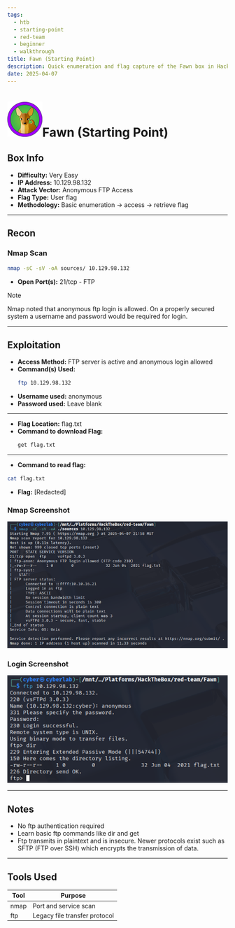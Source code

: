 ```yaml
---
tags:
  - htb
  - starting-point
  - red-team
  - beginner
  - walkthrough
title: Fawn (Starting Point)
description: Quick enumeration and flag capture of the Fawn box in Hack The Box's Starting Point path.
date: 2025-04-07
---
```


# ![Fawn](Fawn.png)Fawn (Starting Point)

## Box Info

- **Difficulty:** Very Easy
- **IP Address:** 10.129.98.132
- **Attack Vector:** Anonymous FTP Access
- **Flag Type:** User flag
- **Methodology:** Basic enumeration → access → retrieve flag

---

## Recon

### Nmap Scan

```bash
nmap -sC -sV -oA sources/ 10.129.98.132
```

- **Open Port(s):** 21/tcp - FTP 
> [!note]
> Nmap noted that anonymous ftp login is allowed. On a properly secured system a username and password would be required for login.

---

## Exploitation

- **Access Method:** FTP server is active and anonymous login allowed
- **Command(s) Used:**
  ```bash
  ftp 10.129.98.132
  ```
- **Username used:** anonymous
- **Password used:** Leave blank
---
- **Flag Location:** flag.txt
- **Command to download Flag:**
  ```bash
  get flag.txt
  ```
---
- **Command to read flag:** 
```bash
cat flag.txt
```
- **Flag:** [Redacted]

### Nmap Screenshot
![Fawn Nmap scan results](Screenshots/fawn-nmap-results.png)

### Login Screenshot
![Login to Fawn via FTP](Screenshots/fawn-ftp.png)

---

## Notes

- No ftp authentication required
- Learn basic ftp commands like dir and get
- Ftp transmits in plaintext and is insecure. Newer protocols exist such as SFTP (FTP over SSH) which encrypts the transmission of data.

---

## Tools Used

| Tool | Purpose                       |
| ---- | ----------------------------- |
| nmap | Port and service scan         |
| ftp  | Legacy file transfer protocol | 
